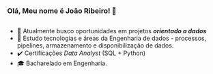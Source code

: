 ### Olá, Meu nome é João Ribeiro! 🔎

<!--
**ribjoao/ribjoao** is a ✨ _special_ ✨ repository because its `README.md` (this file) appears on your GitHub profile.
-->
##
- 🔭 Atualmente busco oportunidades em projetos ***orientado a dados***
- 📑 Estudo tecnologias e áreas da Engenharia de dados - processos, pipelines, armazenamento e disponibilização de dados.
- ✔️ Certificações *Data Analyst* (SQL + Python)
- 🎓 Bacharelado em Engenharia.

